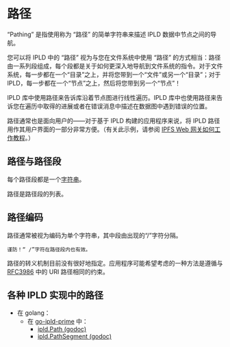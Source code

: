 # 路径
“Pathing” 是指使用称为 “路径” 的简单字符串来描述 IPLD 数据中节点之间的导航。

您可以将 IPLD 中的 “路径” 视为与您在文件系统中使用 “路径” 的方式相当：路径由一系列段组成，每个段都是关于如何更深入地导航到文件系统的指令。对于文件系统，每一步都在一个“目录”之上，并将您带到一个“文件”或另一个“目录”；对于 IPLD，每一步都在一个“节点”之上，然后将您带到另一个“节点”！

IPLD 库中使用路径来告诉库沿着节点图进行线性遍历。IPLD 库中也使用路径来告诉您在遍历中取得的进展或者在错误消息中描述在数据图中遇到错误的位置。

路径通常也是面向用户的——对于基于 IPLD 构建的应用程序来说，将 IPLD 路径用作其用户界面的一部分非常方便。（有关此示例，请参阅 [IPFS Web 网关如何工作教程](https://ipld.io/docs/synthesis/how-ipfs-web-gateways-work/)。）

## 路径与路径段
每个路径段都是一个[字符串](https://ipld.io/docs/data-model/kinds/#string-kind)。

路径是路径段的列表。
## 路径编码
路径通常被视为编码为单个字符串，其中段由出现的“/”字符分隔。

	谨防！“ /”字符在路径段内也有效。
路径的转义机制目前没有很好地指定。应用程序可能希望考虑的一种方法是遵循与 [RFC3986](https://tools.ietf.org/html/rfc3986#section-3.3) 中的 URI 路径相同的约束。

## 各种 IPLD 实现中的路径
- 在 golang：
	- 在 [go-ipld-prime](https://github.com/ipld/go-ipld-prime) 中：
		- [ipld.Path (godoc)](https://godoc.org/github.com/ipld/go-ipld-prime#Path)
		- [ipld.PathSegment (godoc)](https://godoc.org/github.com/ipld/go-ipld-prime#PathSegment)

